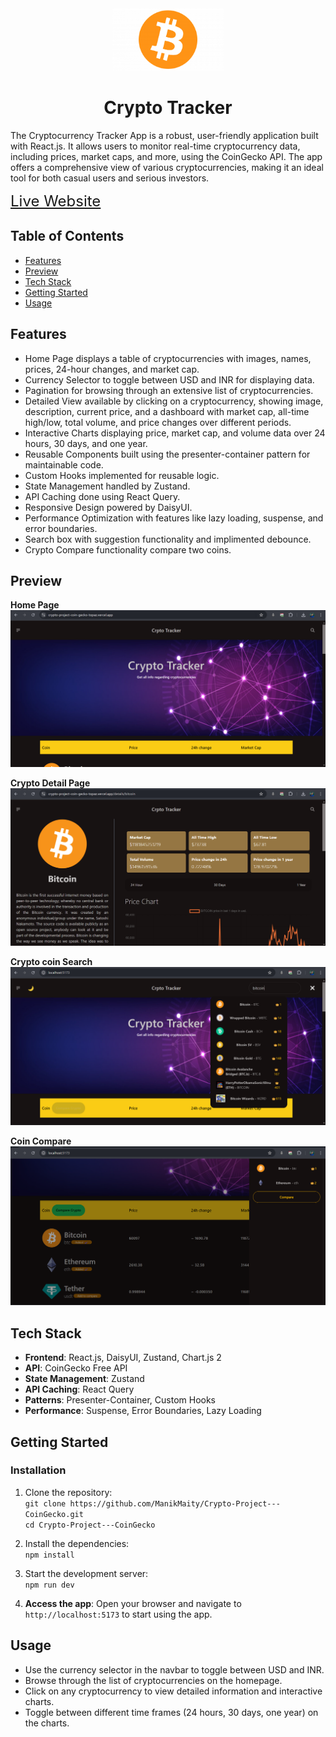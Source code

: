 
<div align="center">
    <img height="100px" src="./public/crytoImage.png"/>
    <h1>Crypto Tracker</h1>
</div>

The Cryptocurrency Tracker App is a robust, user-friendly application built with React.js. It allows users to monitor real-time cryptocurrency data, including prices, market caps, and more, using the CoinGecko API. The app offers a comprehensive view of various cryptocurrencies, making it an ideal tool for both casual users and serious investors.

<a style="font-size:1.5rem;" href="https://crypto-project-coin-gecko-topaz.vercel.app">Live Website</a>

## Table of Contents
- [Features](#features)
- [Preview](#preview)
- [Tech Stack](#tech-stack)
- [Getting Started](#getting-started)
- [Usage](#usage)

## Features
- Home Page displays a table of cryptocurrencies with images, names, prices, 24-hour changes, and market cap.
- Currency Selector to toggle between USD and INR for displaying data.
- Pagination for browsing through an extensive list of cryptocurrencies.
- Detailed View available by clicking on a cryptocurrency, showing image, description, current price, and a dashboard with market cap, all-time high/low, total volume, and price changes over different periods.
- Interactive Charts displaying price, market cap, and volume data over 24 hours, 30 days, and one year.
- Reusable Components built using the presenter-container pattern for maintainable code.
- Custom Hooks implemented for reusable logic.
- State Management handled by Zustand.
- API Caching done using React Query.
- Responsive Design powered by DaisyUI.
- Performance Optimization with features like lazy loading, suspense, and error boundaries.
- Search box with suggestion functionality and implimented debounce.
- Crypto Compare functionality compare two coins.

## Preview
**Home Page**
<img src="./public/desktop-preview.png">

**Crypto Detail Page**
<img src="./public/coinPagePreview.png">

**Crypto coin Search**
<img src="./public/search-suggestion-functionality.png">

**Coin Compare**
<img src="./public/Coin-Comapre.png">


## Tech Stack
- **Frontend**: React.js, DaisyUI, Zustand, Chart.js 2
- **API**: CoinGecko Free API
- **State Management**: Zustand
- **API Caching**: React Query
- **Patterns**: Presenter-Container, Custom Hooks
- **Performance**: Suspense, Error Boundaries, Lazy Loading



## Getting Started

### Installation
1. Clone the repository:<br>
   `git clone https://github.com/ManikMaity/Crypto-Project---CoinGecko.git`<br>
   `cd Crypto-Project---CoinGecko`
   

2. Install the dependencies:<br>
   `npm install`
   

3. Start the development server:<br>
   `npm run dev`
   

4. **Access the app**:
   Open your browser and navigate to `http://localhost:5173` to start using the app.

## Usage
- Use the currency selector in the navbar to toggle between USD and INR.
- Browse through the list of cryptocurrencies on the homepage.
- Click on any cryptocurrency to view detailed information and interactive charts.
- Toggle between different time frames (24 hours, 30 days, one year) on the charts.
